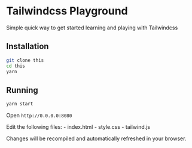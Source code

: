 # Tailwindcss Playground

Simple quick way to get started learning and playing with Tailwindcss

## Installation
```bash
git clone this
cd this
yarn
```

## Running
```bash
yarn start
```

Open `http://0.0.0.0:8080`

Edit the following files:
    - index.html
    - style.css
    - tailwind.js

Changes will be recompiled and automatically refreshed in your browser.
